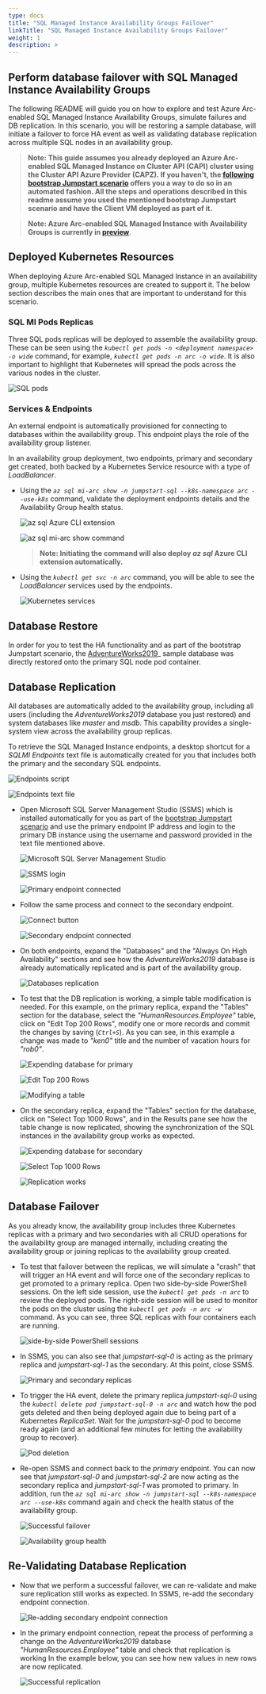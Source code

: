 ```yaml
---
type: docs
title: "SQL Managed Instance Availability Groups Failover"
linkTitle: "SQL Managed Instance Availability Groups Failover"
weight: 1
description: >
---
```


## Perform database failover with SQL Managed Instance Availability Groups

The following README will guide you on how to explore and test Azure Arc-enabled SQL Managed Instance Availability Groups, simulate failures and DB replication. In this scenario, you will be restoring a sample database, will initiate a failover to force HA event as well as validating database replication across multiple SQL nodes in an availability group.

> **Note: This guide assumes you already deployed an Azure Arc-enabled SQL Managed Instance on Cluster API (CAPI) cluster using the Cluster API Azure Provider (CAPZ). If you haven't, the [following bootstrap Jumpstart scenario](https://azurearcjumpstart.io/azure_arc_jumpstart/azure_arc_data/cluster_api/capi_azure/arm_template/mssql_mi/) offers you a way to do so in an automated fashion. All the steps and operations described in this readme assume you used the mentioned bootstrap Jumpstart scenario and have the Client VM deployed as part of it.**

> **Note: Azure Arc-enabled SQL Managed Instance with Availability Groups is currently in [preview](https://docs.microsoft.com/en-us/azure/azure-arc/data/release-notes)**.

## Deployed Kubernetes Resources

When deploying Azure Arc-enabled SQL Managed Instance in an availability group, multiple Kubernetes resources are created to support it. The below section describes the main ones that are important to understand for this scenario.

### SQL MI Pods Replicas

Three SQL pods replicas will be deployed to assemble the availability group. These can be seen using the _`kubectl get pods -n <deployment namespace> -o wide`_ command, for example, _`kubectl get pods -n arc -o wide`_. It is also important to highlight that Kubernetes will spread the pods across the various nodes in the cluster.

![SQL pods](./01.png)

### Services & Endpoints

An external endpoint is automatically provisioned for connecting to databases within the availability group. This endpoint plays the role of the availability group listener.

In an availability group deployment, two endpoints, primary and secondary get created, both backed by a Kubernetes Service resource with a type of _LoadBalancer_.

- Using the _`az sql mi-arc show -n jumpstart-sql --k8s-namespace arc --use-k8s`_ command, validate the deployment endpoints details and the Availability Group health status.

    ![az sql Azure CLI extension](./02.png)

    ![az sql mi-arc show command](./03.png)

    > **Note: Initiating the command will also deploy _az sql_ Azure CLI extension automatically.**

- Using the _`kubectl get svc -n arc`_ command, you will be able to see the _LoadBalancer_ services used by the endpoints.

    ![Kubernetes services](./04.png)

## Database Restore

In order for you to test the HA functionality and as part of the bootstrap Jumpstart scenario, the [AdventureWorks2019](https://docs.microsoft.com/en-us/sql/samples/adventureworks-install-configure?view=sql-server-ver15&tabs=ssms)_ sample database was directly restored onto the primary SQL node pod container.

## Database Replication

All databases are automatically added to the availability group, including all users (including the _AdventureWorks2019_ database you just restored) and system databases like _master_ and _msdb_. This capability provides a single-system view across the availability group replicas.

To retrieve the SQL Managed Instance endpoints, a desktop shortcut for a _SQLMI Endpoints_ text file is automatically created for you that includes both the primary and the secondary SQL endpoints.

![Endpoints script](./05.png)

![Endpoints text file](./06.png)

- Open Microsoft SQL Server Management Studio (SSMS) which is installed automatically for you as part of the [bootstrap Jumpstart scenario](https://azurearcjumpstart.io/azure_arc_jumpstart/azure_arc_data/aks/aks_mssql_mi_arm_template/) and use the primary endpoint IP address and login to the primary DB instance using the username and password provided in the text file mentioned above.

    ![Microsoft SQL Server Management Studio](./07.png)

    ![SSMS login](./08.png)

    ![Primary endpoint connected](./09.png)

- Follow the same process and connect to the secondary endpoint.

    ![Connect button](./10.png)

    ![Secondary endpoint connected](./11.png)

- On both endpoints, expand the "Databases" and the "Always On High Availability" sections and see how the _AdventureWorks2019_ database is already automatically replicated and is part of the availability group.

    ![Databases replication](./12.png)

- To test that the DB replication is working, a simple table modification is needed. For this example, on the primary replica, expand the "Tables" section for the database, select the _"HumanResources.Employee"_ table, click on "Edit Top 200 Rows", modify one or more records and commit the changes by saving (_`Ctrl+S`_). As you can see, in this example a change was made to _"ken0"_ title and the number of vacation hours for _"rob0"_.

    ![Expending database for primary](./13.png)

    ![Edit Top 200 Rows](./14.png)

    ![Modifying a table](./15.png)

- On the secondary replica, expand the "Tables" section for the database, click on "Select Top 1000 Rows", and in the Results pane see how the table change is now replicated, showing the synchronization of the SQL instances in the availability group works as expected.

    ![Expending database for secondary](./16.png)

    ![Select Top 1000 Rows](./17.png)

    ![Replication works](./18.png)

## Database Failover

As you already know, the availability group includes three Kubernetes replicas with a primary and two secondaries with all CRUD operations for the availability group are managed internally, including creating the availability group or joining replicas to the availability group created.

- To test that failover between the replicas, we will simulate a "crash" that will trigger an HA event and will force one of the secondary replicas to get promoted to a primary replica. Open two side-by-side PowerShell sessions. On the left side session, use the _`kubectl get pods -n arc`_ to review the deployed pods. The right-side session will be used to monitor the pods on the cluster using the _`kubectl get pods -n arc -w`_ command. As you can see, three SQL replicas with four containers each are running.

    ![side-by-side PowerShell sessions](./19.png)

- In SSMS, you can also see that _jumpstart-sql-0_ is acting as the primary replica and _jumpstart-sql-1_ as the secondary. At this point, close SSMS.

    ![Primary and secondary replicas](./20.png)

- To trigger the HA event, delete the primary replica _jumpstart-sql-0_ using the _`kubectl delete pod jumpstart-sql-0 -n arc`_ and watch how the pod gets deleted and then being deployed again due to being part of a Kubernetes _ReplicaSet_. Wait for the _jumpstart-sql-0_ pod to become ready again (and an additional few minutes for letting the availability group to recover).

    ![Pod deletion](./21.png)

- Re-open SSMS and connect back to the *primary* endpoint. You can now see that _jumpstart-sql-0_ and _jumpstart-sql-2_ are now acting as the secondary replica and _jumpstart-sql-1_ was promoted to primary. In addition, run the _`az sql mi-arc show -n jumpstart-sql --k8s-namespace arc --use-k8s`_ command again and check the health status of the availability group.

    ![Successful failover](./22.png)

    ![Availability group health](./23.png)

## Re-Validating Database Replication

- Now that we perform a successful failover, we can re-validate and make sure replication still works as expected. In SSMS, re-add the secondary endpoint connection.

    ![Re-adding secondary endpoint connection](./24.png)

- In the primary endpoint connection, repeat the process of performing a change on the _AdventureWorks2019_ database _"HumanResources.Employee"_ table and check that replication is working In the example below, you can see how new values in new rows are now replicated.

    ![Successful replication](./25.png)
